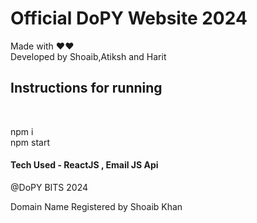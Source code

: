 <h1>Official DoPY Website 2024</h1>
Made with ❤️❤️<br>
Developed by Shoaib,Atiksh and Harit
<h2>Instructions for running</h2>
<br>
<p>npm i<br>
npm start<br>
</p>

<h4>Tech Used - ReactJS , Email JS Api</h4>
@DoPY BITS 2024
<br>
<p>Domain Name Registered by Shoaib Khan</p>

 
